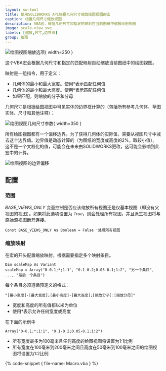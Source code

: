 ```yaml
---
layout: sw-tool
title: 使用SOLIDWORKS API根据几何尺寸缩放绘图视图的宏
caption: 根据几何尺寸缩放视图
description: VBA宏，根据几何尺寸和指定的映射在当前图纸中缩放绘图视图
image: scale-view.svg
labels: [缩放,尺寸,边界框]
group: 绘图
---
```

![绘图视图缩放选项](drawing-view-scale.png){ width=250 }

这个VBA宏会根据几何尺寸和指定的匹配映射自动缩放当前图纸中的绘图视图。

映射是一组指令，用于定义：

* 几何体的最小和最大宽度。使用*表示匹配任何值
* 几何体的最小和最大高度。使用*表示匹配任何值
* 如果匹配，则缩放的分子和分母

几何尺寸是根据绘图视图中可见实体的边界框计算的（包括所有参考几何体、草图实体、尺寸和其他注释）：

![绘图视图几何尺寸参数](drawing-view-parameters.png){ width=350 }

所有绘图视图都有一个偏移边界。为了获得几何体的实际值，需要从视图尺寸中减去这个边界值。边界值是动态计算的（为图纸的宽度或高度的2%，取较小值）。这不是一个文档化的值，可能会在未来由SOLIDWORKS更改，这可能会影响到此宏中的计算。

![绘图视图的边界偏移](boundary-offset.png)

## 配置

### 范围

*BASE_VIEWS_ONLY* 变量控制是否应该缩放所有视图还是仅基本视图（即没有父视图的视图）。如果将此选项设置为 *True*，则会处理所有视图，并且派生视图将与原始源视图断开连接。

~~~
Const BASE_VIEWS_ONLY As Boolean = False '处理所有视图
~~~

### 缩放映射

在宏的开头配置缩放映射。根据需要指定多个映射条目。

~~~ vba
Dim scaleMap As Variant
scaleMap = Array("0-0.1;*;1:1", "0.1-0.2;0.05-0.1;1:2", "另一个条目", ..., "最后一个条目")
~~~

每个条目必须遵循预定义的格式：

~~~
"[最小宽度]-[最大宽度];[最小高度]-[最大高度];[缩放分子]:[缩放分母]"
~~~

* 宽度和高度的所有值都以米为单位
* 使用*表示允许任何宽度或高度

在下面的示例中

~~~ vba
Array("0-0.1;*;1:1", "0.1-0.2;0.05-0.1;1:2")
~~~

* 所有宽度最多为100毫米且任何高度的绘图视图将设置为1:1比例
* 所有宽度在100毫米到200毫米之间且高度在50毫米到100毫米之间的绘图视图将设置为1:2比例



{% code-snippet { file-name: Macro.vba } %}